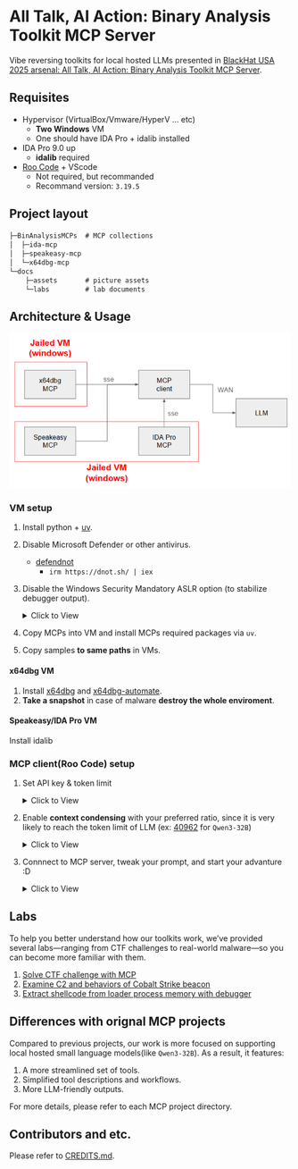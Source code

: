 # All Talk, AI Action: Binary Analysis Toolkit MCP Server
Vibe reversing toolkits for local hosted LLMs presented in [BlackHat USA 2025 arsenal: All Talk, AI Action: Binary Analysis Toolkit MCP Server](https://www.blackhat.com/us-25/arsenal/schedule/index.html#all-talk-ai-action-binary-analysis-toolkit-mcp-server-45680).
## Requisites
* Hypervisor (VirtualBox/Vmware/HyperV ... etc)
    * **Two Windows** VM
    * One should have IDA Pro + idalib installed
* IDA Pro 9.0 up
    * **idalib** required
* [Roo Code](https://github.com/RooCodeInc/Roo-Code) + VScode
    * Not required, but recommanded
    * Recommand version: `3.19.5`

## Project layout
```
├─BinAnalysisMCPs  # MCP collections
│  ├─ida-mcp
│  ├─speakeasy-mcp
│  └─x64dbg-mcp
└─docs
    ├─assets       # picture assets
    └─labs         # lab documents
```

## Architecture & Usage
![](/docs/assets/arch.png)

### VM setup
1. Install python + [uv](https://github.com/astral-sh/uv).
2. Disable Microsoft Defender or other antivirus.
    - [defendnot](https://github.com/es3n1n/defendnot)
       - ```irm https://dnot.sh/ | iex```

3. Disable the Windows Security Mandatory ASLR option (to stabilize debugger output).
    <details>
    <summary>Click to View</summary>

    ```
    Set-Processmitigation -System -Disable ForceRelocateImages
   Set-Processmitigation -System -Disable BottomUp, HighEntropy
    ```
    ![alt text](/docs/assets/disable-aslr.png)
    </detail>
4. Copy MCPs into VM and install MCPs required packages via `uv`.
5. Copy samples **to same paths** in VMs.

#### x64dbg VM
1. Install [x64dbg](https://github.com/x64dbg/x64dbg) and [x64dbg-automate](https://github.com/dariushoule/x64dbg-automate).
2. **Take a snapshot** in case of malware **destroy the whole enviroment**.

#### Speakeasy/IDA Pro VM
Install idalib


### MCP client(Roo Code) setup
1. Set API key & token limit
    <details>
    <summary>Click to View</summary>

    ![alt text](/docs/assets/set-api.png)
    </detail>
2. Enable **context condensing** with your preferred ratio, since it is very likely to reach the token limit of LLM (ex: [40962](https://huggingface.co/Qwen/Qwen3-32B) for `Qwen3-32B`)
    <details>
    <summary>Click to View</summary>

    ![alt text](/docs/assets/enable-condense.png)
    </detail>
3. Connnect to MCP server, tweak your prompt, and start your advanture :D
    <details>
    <summary>Click to View</summary>

    ![alt text](/docs/assets/connect-mcp-server.png)
    ![alt text](/docs/assets/mode-selection.png)
    ![alt text](/docs/assets/mode-prompt.png)
    </details>

## Labs
To help you better understand how our toolkits work, we’ve provided several labs—ranging from CTF challenges to real-world malware—so you can become more familiar with them.

1. [Solve CTF challenge with MCP](/docs/labs/01.md)
2. [Examine C2 and behaviors of Cobalt Strike beacon](/docs/labs/02.md)
3. [Extract shellcode from loader process memory with debugger](/docs/labs/03.md)

## Differences with orignal MCP projects
Compared to previous projects, our work is more focused on supporting local hosted small language models(like `Qwen3-32B`). As a result, it features:

1. A more streamlined set of tools.
2. Simplified tool descriptions and workflows.
3. More LLM-friendly outputs.

For more details, please refer to each MCP project directory.

## Contributors and etc.
Please refer to [CREDITS.md](/docs/CREDITS.md).
